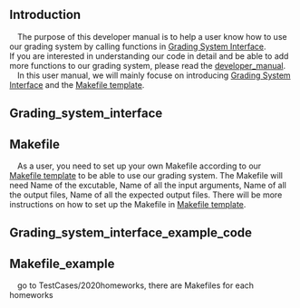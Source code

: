 ## Introduction
&emsp;The purpose of this developer manual is to help a user know how to use our grading system by calling functions in [Grading System Interface](https://github.com/PurdueCAM2Project/pas_backend/blob/main/TestCases/GradingInterface/interface.py).  
If you are interested in understanding our code in detail and be able to add more functions to our grading system, please read the [developer_manual](developer_manual.md).  
&emsp;In this user manual, we will mainly focuse on introducing [Grading System Interface](TestCases/GradingInterface/interface.py) and the [Makefile template](grading_system_helper/Makefile).    

## Grading_system_interface


## Makefile
&emsp;As a user, you need to set up your own Makefile according to our [Makefile template](grading_system_helper/Makefile) to be able to use our grading system. 
The Makefile will need Name of the excutable, Name of all the input arguments, Name of all the output files, Name of all the expected output files. There will be
more instructions on how to set up the Makefile in [Makefile template](grading_system_helper/Makefile).  

## Grading_system_interface_example_code



## Makefile_example
&emsp;go to TestCases/2020homeworks, there are Makefiles for each homeworks
